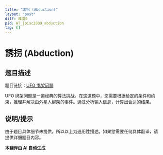 ```yaml
---
title: "誘拐 (Abduction)"
layout: "post"
diff: 难度0
pid: AT_joisc2009_abduction
tag: []
---
```


# 誘拐 (Abduction)

## 题目描述

题目链接：[UFO 绑架问题](https://atcoder.jp/contests/joisc2009/tasks/joisc2009_abduction)

UFO 绑架问题是一道经典的算法挑战。在这道题中，您需要根据给定的条件和约束，推理并解决由外星人绑架的事件。通过分析输入信息，计算出合适的结果。

## 说明/提示

由于题目具体细节未提供，所以以上为通用性描述。如果您需要任何具体翻译，请提供详细题目内容。

 **本翻译由 AI 自动生成**

